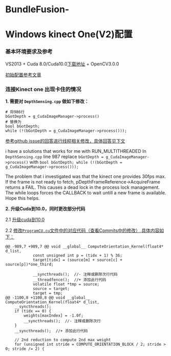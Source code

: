 # BundleFusion-

# Windows kinect One(V2)配置
### 基本环境要求及参考
VS2013 + Cuda 8.0/Cuda10.0[下载地址](https://developer.nvidia.com/cuda-toolkit-archive) + OpenCV3.0.0 

[初始配置参考文章](https://zhoujie1994.cn/2019/04/12/21/)

### 连接Kinect one 出现卡住的情况

**1. 需要对 `DepthSensing.cpp` 做如下修改：**
```
# 将986行
bGotDepth = g_CudaImageManager->process()
# 替换为
bool bGotDepth;
while (!(bGotDepth = g_CudaImageManager->process()));
```

[参考github issue的回答进行线程相关修改，具体回答见下文](https://github.com/niessner/BundleFusion/issues/6#issuecomment-468109093)

i have a solutions that works for me with RUN_MULTITHREADED
In `DepthSensing.cpp` line 987 replace
`bGotDepth = g_CudaImageManager->process()`
with
`bool bGotDepth; while (!(bGotDepth = g_CudaImageManager->process()));`

The problem that i investigated was that the kinect one provides 30fps max. If the frame is not ready to fetch, pDepthFrameReference->AcquireFrame returns a FAIL. This causes a dead lock in the process lock management. The while loops forces the CALLBACK to wait untill a new frame is available. Hope this helps.

**2. 升级Cuda到10.0，同时更改部分代码**

2.1 [升级cuda到10.0](https://github.com/niessner/BundleFusion/issues/6#issuecomment-706874803)

2.2 [修改`ProgramCU.cu`文件中的对应代码（查看Commits中的修改）,具体内容如下：](https://github.com/niessner/BundleFusion/pull/56#issue-425077863)

```
@@ -989,7 +989,7 @@ void __global__ ComputeOrientation_Kernel(float4* d_list,
			const unsigned int p = (tidx + 1) % 36;
			target[tidx] = (source[m] + source[c] + source[p])*one_third;

			__syncthreads();  //- 注释或删除次行代码
			__threadfence();  //+ 添加此行代码
			volatile float *tmp = source;
			source = target;
			target = tmp;
@@ -1100,8 +1100,8 @@ void __global__ ComputeOrientation_Kernel(float4* d_list,
	__syncthreads();
	if (tidx == 0) {
		weights[maxIndex] = -1.0f;
		__syncthreads();  //- 注释或删除次行
	}
	__syncthreads();  //+ 添加此行代码

	// 2nd reduction to compute 2nd max weight
	for (unsigned int stride = COMPUTE_ORIENTATION_BLOCK / 2; stride > 0; stride /= 2) {
```
